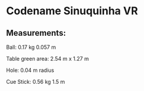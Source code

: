 # Codename Sinuquinha VR

## Measurements:

Ball: 0.17 kg 0.057 m

Table green area: 2.54 m x 1.27 m

Hole: 0.04 m radius

Cue Stick: 0.56 kg 1.5 m